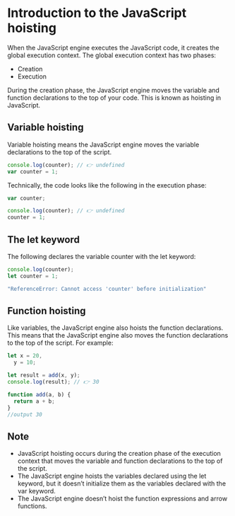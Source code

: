 # Introduction to the JavaScript hoisting
When the JavaScript engine executes the JavaScript code, it creates the global execution context. The global execution context has two phases:
* Creation
* Execution

During the creation phase, the JavaScript engine moves the variable and function declarations to the top of your code. This is known as hoisting in JavaScript.
## Variable hoisting
Variable hoisting means the JavaScript engine moves the variable declarations to the top of the script.
```javascript
console.log(counter); // 👉 undefined
var counter = 1;
```
Technically, the code looks like the following in the execution phase:
```javascript
var counter;

console.log(counter); // 👉 undefined
counter = 1;

```
## The let keyword
The following declares the variable counter with the let keyword:
```javascript
console.log(counter);
let counter = 1;
```
```javascript
"ReferenceError: Cannot access 'counter' before initialization"
```

## Function hoisting
Like variables, the JavaScript engine also hoists the function declarations. This means that the JavaScript engine also moves the function declarations to the top of the script. For example:
```javascript
let x = 20,
  y = 10;

let result = add(x, y); 
console.log(result); // 👉 30

function add(a, b) {
  return a + b;
}
//output 30
```
## Note
* JavaScript hoisting occurs during the creation phase of the execution context that moves the variable and function declarations to the top of the script.
* The JavaScript engine hoists the variables declared using the let keyword, but it doesn’t initialize them as the variables declared with the var keyword.
* The JavaScript engine doesn’t hoist the function expressions and arrow functions.
